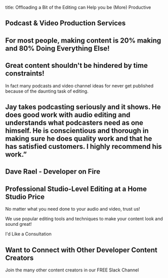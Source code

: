 title: Offloading a Bit of the Editing can Help you be (More) Productive

<h2 class="subtitle is-3 has-text-info">
Podcast & Video Production Services
</h2>
<section class="section">
  <div>
  <h2 class="subtitle is-4 has-text-info">For most people, making content is 20% making and 80%
    <span class="has-text-weight-semibold">Doing Everything Else!</span>
  </h2>

  <h2 class="subtitle has-text-grey-dark has-text-weight-bold">
    Great content shouldn't be hindered by time constraints!
  </h2>

  <p>
  In fact many podcasts and video channel ideas for never get published because of the daunting task of editing.
  </p>
  </div>

<div class="box is-bold">
<h1 class="title is-4 has-text-grey">
Jay takes podcasting seriously and it shows. He does good work with audio editing and understands what podcasters need as one himself. He is conscientious and thorough in making sure he does quality work and that he has satisfied customers. I highly recommend his work.”
</h1>

<h2 class="subtitle has-text-right is-italic">Dave Rael - Developer on Fire</h2>
</div>
</section>

<section class="section">
<h2 class="subtitle is-4">Professional Studio-Level Editing at a Home Studio
Price</h2>

<p class="has-text-info">
  No matter what you need done to your audio and video, trust us!
</p>

<p>
  We use popular editing tools and techniques to make your content look and
  sound great!
</p>

<div class="container">
  <a type="submit" class="button">I'd Like a Consultation</a>
</div>
</section>

<section class="container">
  <h2 class="title is-4 has-text-primary">Want to Connect with Other Developer Content Creators</h2>
  <p>Join the many other content creators in our FREE Slack Channel</p>

  <div class="icon">
    <i class="fab fa-slack fa-5x px-2" style="color:#1DA1F2;"></i>
  </div>
</section>
